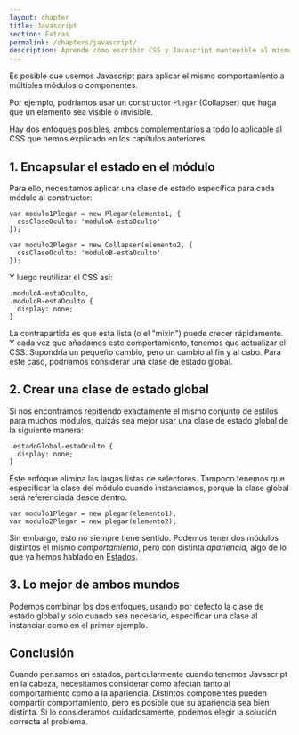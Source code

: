 ```yaml
---
layout: chapter
title: Javascript
section: Extras
permalink: /chapters/javascript/
description: Aprende cómo escribir CSS y Javascript mantenible al mismo tiempo.
---
```


Es posible que usemos Javascript para aplicar el mismo comportamiento a múltiples módulos o componentes.

Por ejemplo, podríamos usar un constructor `Plegar` (Collapser) que haga que un elemento sea visible o invisible.

Hay dos enfoques posibles, ambos complementarios a todo lo aplicable al CSS que hemos explicado en los capítulos anteriores.

## 1. Encapsular el estado en el módulo

Para ello, necesitamos aplicar una clase de estado específica para cada módulo al constructor:

	var modulo1Plegar = new Plegar(elemento1, {
	  cssClaseOculto: 'moduloA-estaOculto'
	});

	var modulo2Plegar = new Collapser(elemento2, {
	  cssClaseOculto: 'moduloB-estaOculto'
	});

Y luego reutilizar el CSS así:

	.moduloA-estaOculto,
	.moduloB-estaOculto {
      display: none;
	}

La contrapartida es que esta lista (o el "mixin") puede crecer rápidamente. Y cada vez que añadamos este comportamiento, tenemos que actualizar el CSS. Supondría un pequeño cambio, pero un cambio al fin y al cabo. Para este caso, podríamos considerar una clase de estado global.

## 2. Crear una clase de estado global

Si nos encontramos repitiendo exactamente el mismo conjunto de estilos para muchos módulos, quizás sea mejor usar una clase de estado global de la siguiente manera:

	.estadoGlobal-estaOculto {
      display: none;
	}

Este enfoque elimina las largas listas de selectores. Tampoco tenemos que especificar la clase del módulo cuando instanciamos, porque la clase global será referenciada desde dentro.

	var modulo1Plegar = new plegar(elemento1);
	var modulo2Plegar = new plegar(elemento2);

Sin embargo, esto no siempre tiene sentido. Podemos tener dos módulos distintos el mismo *comportamiento*, pero con distinta *apariencia*, algo de lo que ya hemos hablado en [Estados](/chapters/estados/).

## 3. Lo mejor de ambos mundos

Podemos combinar los dos enfoques, usando por defecto la clase de estado global y solo cuando sea necesario, especificar una clase al instanciar como en el primer ejemplo.

## Conclusión

Cuando pensamos en estados, particularmente cuando tenemos Javascript en la cabeza, necesitamos considerar como afectan tanto al comportamiento como a la apariencia. Distintos componentes pueden compartir comportamiento, pero es posible que su apariencia sea bien distinta. Si lo consideramos cuidadosamente, podemos elegir la solución correcta al problema.
